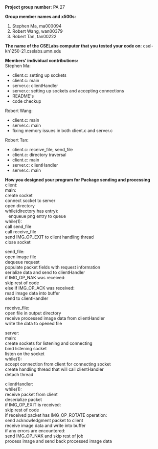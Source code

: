 **Project group number:** PA 27

**Group member names and x500s:**
1. Stephen Ma, ma000094
2. Robert Wang, wan00379
3. Robert Tan, tan00222

**The name of the CSELabs computer that you tested your code on:**
csel-kh1250-21.cselabs.umn.edu

**Members’ individual contributions:**  
Stephen Ma:
* client.c: setting up sockets
* client.c: main
* server.c: clientHandler
* server.c: setting up sockets and accepting connections
* README's
* code checkup

Robert Wang:
* client.c: main
* server.c: main
* fixing memory issues in both client.c and server.c

Robert Tan:
* client.c: receive_file, send_file
* client.c: directory traversal
* client.c: main
* server.c: clientHandler
* server.c: main

**How you designed your program for Package sending and processing**  
client:  
  main:  
    create socket  
    connect socket to server  
    open directory  
    while(directory has entry):  
      &ensp; enqueue png entry to queue  
    while(1):  
      call send_file  
      call receive_file  
    send IMG_OP_EXIT to client handling thread  
    close socket  
    
  send_file:  
    open image file  
    dequeue request  
    populate packet fields with request information  
    serialize data and send to clientHandler  
    if IMG_OP_NAK was received:  
      skip rest of code  
    else if IMG_OP_ACK was received:  
      read image data into buffer  
      send to clientHandler  
    
  receive_file:  
    open file in output directory   
    receive processed image data from clientHandler   
    write the data to opened file  
    
server:  
  main:  
    create sockets for listening and connecting  
    bind listening socket   
    listen on the socket  
    while(1):  
      accept connection from client for connecting socket  
      create handling thread that will call clientHandler  
      detach thread  
  
  clientHandler:  
    while(1):  
      receive packet from client  
      deserialize packet  
      if IMG_OP_EXIT is received:  
        skip rest of code  
      if received packet has IMG_OP_ROTATE operation:  
        send acknowledgment packet to client  
      receive image data and write into buffer  
      if any errors are encountered:  
        send IMG_OP_NAK and skip rest of job   
      process image and send back processed image data  
